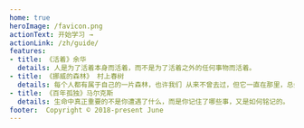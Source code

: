 ```yaml
---
home: true
heroImage: /favicon.png
actionText: 开始学习 →
actionLink: /zh/guide/
features:
- title: 《活着》余华
  details: 人是为了活着本身而活着，而不是为了活着之外的任何事物而活着。
- title: 《挪威的森林》 村上春树
  details: 每个人都有属于自己的一片森林，也许我们 从来不曾去过，但它一直在那里，总会在那里。迷失的人迷失了，相逢的人会再相逢。
- title: 《百年孤独》马尔克斯
  details: 生命中真正重要的不是你遭遇了什么，而是你记住了哪些事，又是如何铭记的。
footer:  Copyright © 2018-present June
---
```


